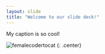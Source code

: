 ```yaml
---
layout: slide
title: "Welcome to our slide deck!"
---
```


My caption is so cool!

![femalecodertocat](https://octodex.github.com/images/femalecodertocat.png)
{: .center}
